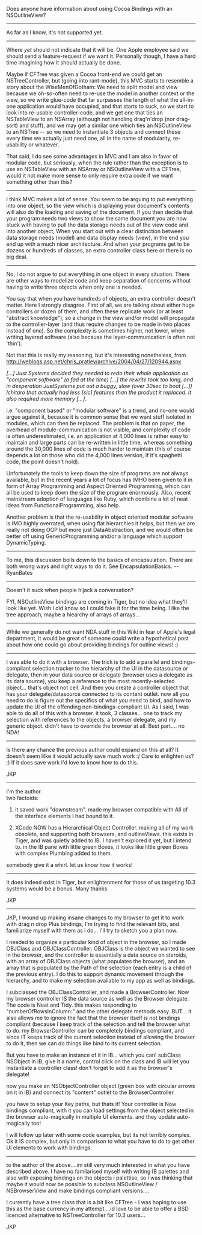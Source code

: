 

Does anyone have information about using Cocoa Bindings with an NSOutlineView?

----
As far as I know, it's not supported yet.

----

Where *yet* should not indicate that it will be. One Apple employee said we should send a feature-request if we want it. Personally though, I have a hard time imagining how it should actually be done.

Maybe if CFTree was given a Cocoa front-end we could get an NSTreeController, but (going into rant-mode), this MVC starts to resemble a story about the WiseMenOfGotham: We need to split model and view because we oh-so-often need to re-use the model in another context or the view, so we write glue-code that far surpasses the length of what the all-in-one application would have occupied, and that starts to suck, so we start to look into re-usable controller-code, and we get one that ties an NSTableView to an NSArray (although not handling drag'n'drop (nor drag-sort) and stuff), and we may get a similar one which ties an NSOutlineView to an NSTree -- so we need to instantiate 3 objects and connect these every time we actually just need one, all in the name of modularity, re-usability or whatever.

That said, I do see some advantages in MVC and I am also in favor of modular code, but seriously, when the rule rather than the exception is to use an NSTableView with an NSArray or NSOutlineView with a CFTree, would it not make more sense to only require extra code if we want something other than this?

----

I think MVC makes a lot of sense. You seem to be arguing to put everything into one object, so the view which is displaying your document's contents will also do the loading and saving of the document.  If you then decide that your program needs two views to show the same document you are now stuck with having to pull the data storage needs out of the view code and into another object,  When you start out with a clear distinction between data storage needs (model) and data display needs (view), in the end you end up with a much nicer architecture.  And when your programs get to be dozens or hundreds of classes, an extra controller class here or there is no big deal. 

----

No, I do not argue to put everything in one object in every situation. There are other ways to modelize code and keep separation of concerns without having to write three objects when only one is needed.

You say that when you have hundreds of objects, an extra controller doesn't matter. Here I strongly disagree. First of all, we are talking about either huge controllers or dozen of them, and often these replicate work (or at least "abstract knowledge"), so a change in the view and/or model will propagate to the controller-layer (and thus require changes to be made in two places instead of one).  So the complexity is sometimes higher, not lower, when writing layered software (also because the layer-communication is often not 'thin').

Not that this is really my reasoning, but it's interesting nonetheless, from http://weblogs.asp.net/chris_pratley/archive/2004/04/27/120944.aspx

*[...] Just Systems decided they needed to redo their whole application as "component software" (a fad at the time) [...] the rewrite took too long, and in desperation JustSystems put out a buggy, slow (over 30sec to boot [...]) Ichitaro that actually had less [sic] features than the product it replaced. It also required more memory [...]*.

i.e. "component based" or "modular software" is a trend, and no-one would argue against it, because it is common sense that we want stuff isolated in modules, which can then be replaced. The problem is that on paper, the overhead of module-communication is not visible, and complexity of code is often underestimated, i.e. an application at 4,000 lines is rather easy to maintain and large parts can be re-written in little time, whereas something around the 30,000 lines of code is much harder to maintain (this of course depends a lot on those who did the 4,000 lines version, if it's spaghetti code, the point doesn't hold).

Unfortunately the tools to keep down the size of programs are not always available, but in the recent years a lot of focus has IMHO been given to it in form of Array Programming and Aspect Oriented Programming, which can all be used to keep down the size of the program enormously.  Also, recent mainstream adoption of languages like Ruby, which combine a lot of neat ideas from FunctionalProgramming, also help.

Another problem is that the re-usability in object oriented modular software is IMO highly overrated, when using flat hierarchies it helps, but then we are really not doing OOP but more just DataAbstraction, and we would often be better off using GenericProgramming and/or a language which support DynamicTyping.

----

To me, this discussion boils down to the basics of encapsulation. There are both wrong ways and right ways to do it. See EncapsulationBasics. --RyanBates

----

Doesn't it suck when people hijack a conversation?

FYI, NSOutlineView bindings are coming in Tiger, but no idea what they'll look like yet. Wish I did know so I could fake it for the time being. I like the tree approach, maybe a hiearchy of arrays of arrays...

----

While we generally do not want NDA stuff in this Wiki in fear of Apple's legal department, it would be great of someone could write a hypothetical post about how one could go about providing bindings for outline views! :)

----

I was able to do it with a browser.
The trick is to add a parallel and bindings-compliant selection tracker to the hierarchy of the UI in the datasource or delegate, then in your data source or delegate (browser uses a delegate as its data source), you keep a reference to the most recently-selected object... that's object not cell.  And then you create a controller object that has your delegate/datasource connected to its content outlet.  now all you need to do is figure out the specifics of what you need to bind, and how to update the UI of the offending non-bindings-compliant UI.  As I said, I was able to do all of this with a browser.  it took, 3 classes... one to track my selection with references to the objects, a browser delegate, and my generic object.  didn't have to override the browser at all.
Best part.... no NDA!

----

Is there any chance the previous author could expand on this at all?  It doesn't seem lilke it would actually save much work :/  Care to enlighten us? ;)  If it does save work I'd love to know how to do this.

JKP

----

I'm the author.  
two factoids:
1. it saved work "downstream".  made my browser compatible with All of the interface elements I had bound to it.

2. XCode NOW has a Hierarchical Object Controller.  making all of my work obsolete, and supporting both browsers, and outlineViews.
this exists in Tiger, and was quietly added to IB.  I haven't explored it yet, but I intend to.  in the IB pane with little green Boxes, it looks like little green Boxes with complex Plumbing added to them.

somebody give it a whirl. let us know how it works!

----

It does indeed exist in Tiger, but enlightenment for those of us targeting 10.3 systems would be a bonus.  Many thanks

JKP

----
JKP, I wound up making insane changes to my browser to get it to work with drag n drop Plus bindings, I'm trying to find the relevant bits, and familiarize myself with them as i do... I'll try to sketch you a plan now.

I needed to organize a particular kind of object in the browser, so I made OBJClass and OBJClassController.
OBJClass is the object we wanted to see in the browser, and the controller is essentially a data source on steroids, with an array of OBJClass objects (what populates the browser), and an array that is populated by the Path of the selection (each entry is a child of the previous entry). I do this to support dynamic movement through the hierarchy, and to make my selection available to my app as well as bindings.

I subclassed the OBJClassController, and made a BrowserController.  Now my browser controller IS the data source as well as the Browser delegate.  The code is Neat and Tidy.
this makes responding to "numberOfRowsInColumn:" and the other delegate methods easy.   BUT... it also allows me to ignore the fact that the browser itself is not bindings compliant (because I keep track of the selection and tell the browser what to do.  my BrowserController can be completely bindings compliant, and since IT keeps track of the current selection instead of allowing the browser to do it, then we can do things like bind to its current selection.

But you have to make an instance of it in IB...   which you can!  subClass NSObject in IB, give it a name, control click on the class and IB will let you Instantiate a controller class! don't forget to add it as the browser's delegate!

now you make an NSObjectController object (green box with circular arrows on it in IB) and connect its "content" outlet to the BrowserController.

you have to setup your Key paths, but thats it! Your controller is Now bindings compliant, with it you can load settings from the object selected in the browser auto-magically in multiple UI elements. and they update auto-magically too!

I will follow up later with some code examples, but its not terribly complex.  Ok it IS complex, but only in comparison to what you have to do to get other UI elements to work with bindings.

----

to the author of the above....im still very much interested in what you have described above.  I have no familarised myself with writing IB palettes and also with exposing bindings on the objects i palettise, so i was thinking that maybe it would now be possible to subclass NSOutlineView / NSBrowserView and make bindings compliant versions....

I currently have a tree class that is a bit like CFTree - I was hoping to use this as the base currency in my attempt....id love to be able to offer a BSD licenced alternative to NSTreeController for 10.3 users...

JKP
